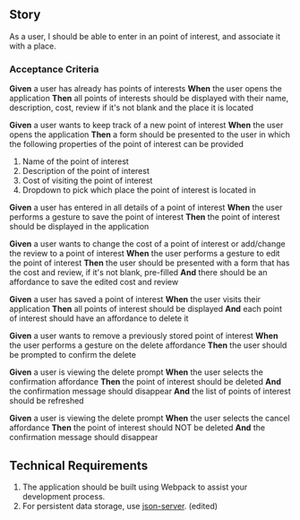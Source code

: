 ## Story
As a user, I should be able to enter in an point of interest, and associate it with a place.

### Acceptance Criteria
**Given** a user has already has points of interests
**When** the user opens the application
**Then** all points of interests should be displayed with their name, description, cost, review if it's not blank and the place it is located

**Given** a user wants to keep track of a new point of interest
**When** the user opens the application
**Then** a form should be presented to the user in which the following properties of the point of interest can be provided

1. Name of the point of interest
1. Description of the point of interest
1. Cost of visiting the point of interest
1. Dropdown to pick which place the point of interest is located in

**Given** a user has entered in all details of a point of interest
**When** the user performs a gesture to save the point of interest
**Then** the point of interest should be displayed in the application

**Given** a user wants to change the cost of a point of interest or add/change the review to a point of interest
**When** the user performs a gesture to edit the point of interest
**Then** the user should be presented with a form that has the cost and review, if it's not blank, pre-filled
**And** there should be an affordance to save the edited cost and review

**Given** a user has saved a point of interest
**When** the user visits their application
**Then** all points of interest should be displayed
**And** each point of interest should have an affordance to delete it

**Given** a user wants to remove a previously stored point of interest
**When** the user performs a gesture on the delete affordance
**Then** the user should be prompted to confirm the delete

**Given** a user is viewing the delete prompt
**When** the user selects the confirmation affordance
**Then** the point of interest should be deleted
**And** the confirmation message should disappear
**And** the list of points of interest should be refreshed

**Given** a user is viewing the delete prompt
**When** the user selects the cancel affordance
**Then** the point of interest should NOT be deleted
**And** the confirmation message should disappear

## Technical Requirements

1. The application should be built using Webpack to assist your development process.
1. For persistent data storage, use [json-server](https://github.com/typicode/json-server). (edited) 